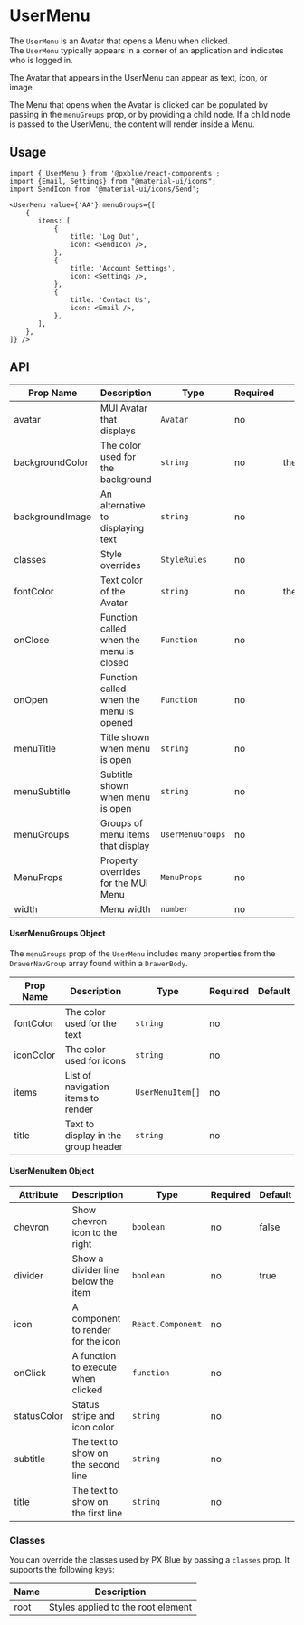 # UserMenu
The `UserMenu` is an Avatar that opens a Menu when clicked.  
The `UserMenu` typically appears in a corner of an application and indicates who is logged in.

The Avatar that appears in the UserMenu can appear as text, icon, or image.

The Menu that opens when the Avatar is clicked can be populated by passing in the `menuGroups` prop, or by providing a child node.
If a child node is passed to the UserMenu, the content will render inside a Menu.

## Usage
```
import { UserMenu } from '@pxblue/react-components';
import {Email, Settings} from "@material-ui/icons";
import SendIcon from '@material-ui/icons/Send';

<UserMenu value={'AA'} menuGroups={[
    {
       items: [
           {
               title: 'Log Out',
               icon: <SendIcon />,
           },
           {
               title: 'Account Settings',
               icon: <Settings />,
           },
           {
               title: 'Contact Us',
               icon: <Email />,
           },
       ],
    },
]} />

```


## API
| Prop Name         | Description                             | Type                     | Required | Default                    | Examples                                |
|-------------------|-----------------------------------------|--------------------------|----------|----------------------------|-----------------------------------------|
| avatar            | MUI Avatar that displays                | `Avatar`                 | no       |                            |                                         |
| backgroundColor   | The color used for the background       | `string`                 | no       | theme.palette.primary[50]  |                                         |
| backgroundImage   | An alternative to displaying text       | `string`                 | no       |                            |                                         |
| classes           | Style overrides                         | `StyleRules`             | no       |                            |                                         |
| fontColor         | Text color of the Avatar                | `string`                 | no       | theme.palette.primary[500] |                                         |
| onClose           | Function called when the menu is closed | `Function`               | no       |                            |                                         |
| onOpen            | Function called when the menu is opened | `Function`               | no       |                            |                                         |
| menuTitle         | Title shown when menu is open           | `string`                 | no       |                            |                                         |
| menuSubtitle      | Subtitle shown when menu is open        | `string`                 | no       |                            |                                         |
| menuGroups        | Groups of menu items that display       | `UserMenuGroups`         | no       |                            |                                         |
| MenuProps         | Property overrides for the MUI Menu     | `MenuProps`              | no       |                            |                                         |
| width             | Menu width                              | `number`                 | no       |                            |                                         |

#### UserMenuGroups Object
The `menuGroups` prop of the `UserMenu` includes many properties from the `DrawerNavGroup` array found within a `DrawerBody`.

| Prop Name             | Description                             | Type              | Required | Default |
|-----------------------|-----------------------------------------|-------------------|----------|---------|
| fontColor             | The color used for the text             | `string`          | no       |         |
| iconColor             | The color used for icons                | `string`          | no       |         |
| items                 | List of navigation items to render      | `UserMenuItem[]`  | no       |         |  
| title                 | Text to display in the group header     | `string`          | no       |         |  

#### UserMenuItem Object

| Attribute       | Description                             | Type               | Required | Default                      |
|-----------------|-----------------------------------------|--------------------|----------|------------------------------|
| chevron         | Show chevron icon to the right          | `boolean`          | no       | false                        |  
| divider         | Show a divider line below the item      | `boolean`          | no       | true                         |  
| icon            | A component to render for the icon      | `React.Component`  | no       |                              |      
| onClick         | A function to execute when clicked      | `function`         | no       |                              |    
| statusColor     | Status stripe and icon color            | `string`           | no       |                              |    
| subtitle        | The text to show on the second line     | `string`           | no       |                              |    
| title           | The text to show on the first line      | `string`           | no       |                              |    


### Classes
You can override the classes used by PX Blue by passing a `classes` prop. It supports the following keys:

| Name             | Description                                 |
|------------------|---------------------------------------------|
| root             | Styles applied to the root element          |
